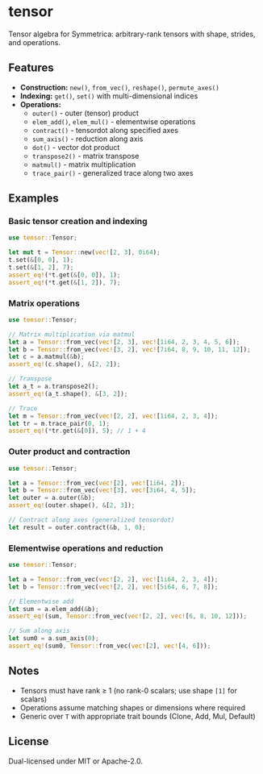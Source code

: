 # tensor

Tensor algebra for Symmetrica: arbitrary-rank tensors with shape, strides, and operations.

## Features

- **Construction:** `new()`, `from_vec()`, `reshape()`, `permute_axes()`
- **Indexing:** `get()`, `set()` with multi-dimensional indices
- **Operations:**
  - `outer()` - outer (tensor) product
  - `elem_add()`, `elem_mul()` - elementwise operations
  - `contract()` - tensordot along specified axes
  - `sum_axis()` - reduction along axis
  - `dot()` - vector dot product
  - `transpose2()` - matrix transpose
  - `matmul()` - matrix multiplication
  - `trace_pair()` - generalized trace along two axes

## Examples

### Basic tensor creation and indexing

```rust
use tensor::Tensor;

let mut t = Tensor::new(vec![2, 3], 0i64);
t.set(&[0, 0], 1);
t.set(&[1, 2], 7);
assert_eq!(*t.get(&[0, 0]), 1);
assert_eq!(*t.get(&[1, 2]), 7);
```

### Matrix operations

```rust
use tensor::Tensor;

// Matrix multiplication via matmul
let a = Tensor::from_vec(vec![2, 3], vec![1i64, 2, 3, 4, 5, 6]);
let b = Tensor::from_vec(vec![3, 2], vec![7i64, 8, 9, 10, 11, 12]);
let c = a.matmul(&b);
assert_eq!(c.shape(), &[2, 2]);

// Transpose
let a_t = a.transpose2();
assert_eq!(a_t.shape(), &[3, 2]);

// Trace
let m = Tensor::from_vec(vec![2, 2], vec![1i64, 2, 3, 4]);
let tr = m.trace_pair(0, 1);
assert_eq!(*tr.get(&[0]), 5); // 1 + 4
```

### Outer product and contraction

```rust
use tensor::Tensor;

let a = Tensor::from_vec(vec![2], vec![1i64, 2]);
let b = Tensor::from_vec(vec![3], vec![3i64, 4, 5]);
let outer = a.outer(&b);
assert_eq!(outer.shape(), &[2, 3]);

// Contract along axes (generalized tensordot)
let result = outer.contract(&b, 1, 0);
```

### Elementwise operations and reduction

```rust
use tensor::Tensor;

let a = Tensor::from_vec(vec![2, 2], vec![1i64, 2, 3, 4]);
let b = Tensor::from_vec(vec![2, 2], vec![5i64, 6, 7, 8]);

// Elementwise add
let sum = a.elem_add(&b);
assert_eq!(sum, Tensor::from_vec(vec![2, 2], vec![6, 8, 10, 12]));

// Sum along axis
let sum0 = a.sum_axis(0);
assert_eq!(sum0, Tensor::from_vec(vec![2], vec![4, 6]));
```

## Notes

- Tensors must have rank ≥ 1 (no rank-0 scalars; use shape `[1]` for scalars)
- Operations assume matching shapes or dimensions where required
- Generic over `T` with appropriate trait bounds (Clone, Add, Mul, Default)

## License

Dual-licensed under MIT or Apache-2.0.
